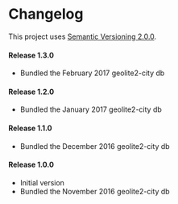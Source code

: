 # Changelog

This project uses [Semantic Versioning 2.0.0](http://semver.org/).

#### Release 1.3.0
- Bundled the February 2017 geolite2-city db

#### Release 1.2.0
- Bundled the January 2017 geolite2-city db

#### Release 1.1.0
- Bundled the December 2016 geolite2-city db

#### Release 1.0.0
- Initial version
- Bundled the November 2016 geolite2-city db
